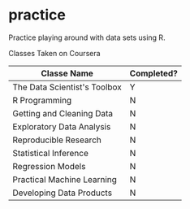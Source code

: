 practice
========

Practice playing around with data sets using R.

Classes Taken on Coursera  

Classe Name | Completed?
------ | ------
The Data Scientist's Toolbox | Y
R Programming | N
Getting and Cleaning Data | N
Exploratory Data Analysis | N
Reproducible Research | N
Statistical Inference | N
Regression Models | N
Practical Machine Learning | N
Developing Data Products | N


